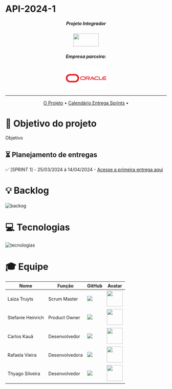 # API-2024-1
##### <p align="center"> Projeto Integrador</p>
<div align = "center">
 <img src="https://user-images.githubusercontent.com/90328117/161355339-d016f60b-e185-49da-a5de-6c21f1965449.png" style="width:80px;height:40px;">
</div>



##### <p align="center">  Empresa parceira: </p>
<div align = "center">
<img src = "https://github.com/4DeskGroup/API-2024-1/blob/main/docs/img/Oracle-Logo.jpg" style="width:130px">
</div>
 
--------------------------------------------------------------------------------------------------------------------------------------------------------------------------------------------------------------------------------------------------------------------------------------------------------------------------------------------------------
<div align="center">
 
[O Projeto](https://github.com/4DeskGroup/API-2024-1/edit/main/README.md) • [Calendário Entrega Sprints](https://github.com/4DeskGroup/API-2024-1/edit/main/README.md#-planejamento-de-entregas) •
</div>

# :dart: Objetivo do projeto

<p align="left"> Objetivo </p>

## ⏳ Planejamento de entregas

 </Div>
 
 

 :white_check_mark: [SPRINT 1] - 25/03/2024 à 14/04/2024 - <a href="https://github.com/4DeskGroup/API-2024-1/tree/main/projeto/Sprint%201">Acesse a primeira entrega aqui</a></p>
 
 # :bulb: Backlog
 <div align="left">
   <img align="center" src="" width="500" height="300" alt="backog"/>
 </div>



# :computer: Tecnologias 

<div align="left">
  <img src="" width="500" height="300" alt="tecnologias">

 </div>


# 🎓 Equipe

|        Nome         |       Função        |     GitHub                                               |    Avatar                                          |
| ------------------- | ------------------- | -------------------                                      | -------------------                                |
|  Laiza Truyts    |  Scrum Master       |<a href="https://github.com/LaizaCristina"><img src="https://user-images.githubusercontent.com/90328117/161353573-4c0e497a-b4fa-4f46-ade2-10b37360e2d2.jpg" class="media-object  img-responsive img-thumbnail"></a>                                                      |           <img src="https://avatars.githubusercontent.com/u/111503805?s=400&u=c48f83c5ed8e01db8c3579a66dd03ab74bd7beec&v=4" style="width:50px;height:50px;">                                         |
|  Stefanie Heinrich    |  Product Owner      |<a href="https://github.com/ste-fa-nie"><img src="https://user-images.githubusercontent.com/90328117/161353573-4c0e497a-b4fa-4f46-ade2-10b37360e2d2.jpg" class="media-object  img-responsive img-thumbnail"></a>                                                    |           <img src="https://user-images.githubusercontent.com/89950512/229545415-3b305cd2-15cc-4636-b43b-193a8ad727fc.jpeg" style="width:50px;height:50px;">                                                       |
  Carlos Kauã             |  Desenvolvedor                |<a href="https://github.com/CarlosKB"><img src="https://user-images.githubusercontent.com/90328117/161353573-4c0e497a-b4fa-4f46-ade2-10b37360e2d2.jpg" class="media-object  img-responsive img-thumbnail"></a>                                                      |           <img src="https://user-images.githubusercontent.com/89950512/229543573-c3a296fa-a8ea-43a5-9f27-35fdaf5ea611.jpeg" style="width:50px;height:50px;">   |
|   Rafaela Vieira  |  Desenvolvedora       |<a href="https://github.com/RafaelaCabral"><img src="https://user-images.githubusercontent.com/90328117/161353573-4c0e497a-b4fa-4f46-ade2-10b37360e2d2.jpg" class="media-object  img-responsive img-thumbnail"></a>                                                          |           <img src="https://avatars.githubusercontent.com/u/50456594?v=4" style="width:50px;height:50px;">  
|  Thyago Silveira       |  Desenvolvedor      | <a href="https://github.com/Thyaguixx"><img src="https://user-images.githubusercontent.com/90328117/161353573-4c0e497a-b4fa-4f46-ade2-10b37360e2d2.jpg" class="media-object  img-responsive img-thumbnail"></a>| <img src="https://avatars.githubusercontent.com/u/83200721?v=4" style="width:50px;height:50px;"> |
